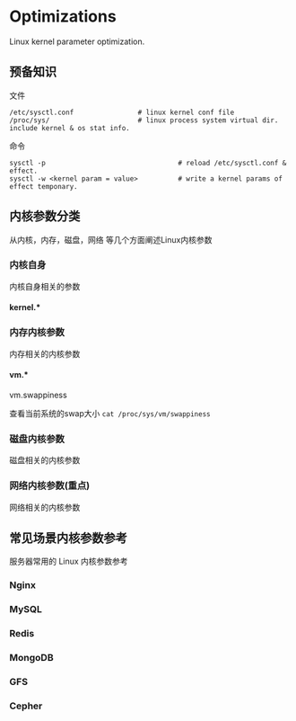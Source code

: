 # Optimizations


Linux kernel parameter optimization.

## 预备知识

文件

``` shell
/etc/sysctl.conf                # linux kernel conf file
/proc/sys/                      # linux process system virtual dir. include kernel & os stat info.
```

命令

``` shell
sysctl -p                                 # reload /etc/sysctl.conf & effect.
sysctl -w <kernel param = value>          # write a kernel params of effect temponary.
```

## 内核参数分类

从内核，内存，磁盘，网络 等几个方面阐述Linux内核参数

### 内核自身

内核自身相关的参数

#### kernel.*

### 内存内核参数

内存相关的内核参数

#### vm.*

vm.swappiness

查看当前系统的swap大小 `cat /proc/sys/vm/swappiness`

### 磁盘内核参数

磁盘相关的内核参数

### 网络内核参数(重点)

网络相关的内核参数

## 常见场景内核参数参考

服务器常用的 Linux 内核参数参考

### Nginx

### MySQL

### Redis

### MongoDB

### GFS

### Cepher

